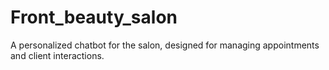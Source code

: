 # Front_beauty_salon
A personalized chatbot for the salon, designed for managing appointments and client interactions.
